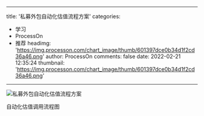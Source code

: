
---
title: '私募外包自动化估值流程方案'
categories: 
 - 学习
 - ProcessOn
 - 推荐
headimg: 'https://img.processon.com/chart_image/thumb/601397dce0b34d1f2cd36a46.png'
author: ProcessOn
comments: false
date: 2022-02-21 12:35:24
thumbnail: 'https://img.processon.com/chart_image/thumb/601397dce0b34d1f2cd36a46.png'
---

<div>   
<img class="thumb" alt="私募外包自动化估值流程方案" src="https://img.processon.com/chart_image/thumb/601397dce0b34d1f2cd36a46.png" referrerpolicy="no-referrer">
<p>自动化估值调用流程图</p>  
</div>
            